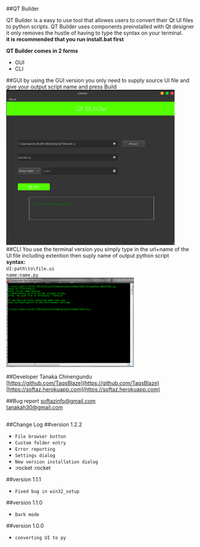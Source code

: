 ##QT Builder

QT Builder is a easy to use tool that allowes users
to convert their Qt UI files to python scripts.
QT Builder uses components preinstalled with Qt designer
it only removes the hustle of having to type the syntax
on your terminal.<br>
**it is recommended that you run install.bat first**<p>
**QT Builder comes in 2 forms**<br>
- GUI<br>
- CLI

##GUI
by using the GUI version you only need to supply
source UI file and give your output script name
and press Build<br>
![](https://github.com/TaqsBlaze/QtBuild/blob/master/docs/qtgui.png)<br>
##CLI
You use the terminal version you simply type in
the url+name of the UI file including extention
then suply name of output python script<br>
**syntax:**<br>
`UI:path\to\file.ui`<br>
`name:name.py`<br>
![](https://github.com/TaqsBlaze/QtBuild/blob/master/docs/cli.png)<br>

##Developer
Tanaka Chinengundu<br>
[https://github.com/TaqsBlaze](https://github.com/TaqsBlaze)<br>
[https://softaz.herokuapp.com](https://softaz.herokuapp.com)

##Bug report
softazinfo@gmail.com<br>
tanakah30@gmail.com
##
##Change Log
##version 1.2.2
- ```File browser button```
- ```Custom folder entry```
- ```Error reporting```
- ```Settings dialog```
- ```New version installation dialog```
- :rocket :rocket

##version 1.1.1
- ```Fixed bug in win32_setup```

##version 1.1.0
- ```Dark mode```


##version 1.0.0
- ```converting UI to py```
